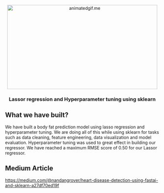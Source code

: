<p align="center">
<img  alt="animatedgif.me" height="275px" width="490px" src="https://i.ytimg.com/vi/pNaCrhxmN1w/maxresdefault.jpg](https://anderfernandez.com/wp-content/uploads/2021/10/Tutorial-Sklearn.jpg">
</p>

<h3 align="center"> Lassor regression and Hyperparameter tuning using sklearn</h3>

## What we have built?
We have built a body fat prediction model using lasso regression and hyperparameter tuning. We are doing all of this while using sklearn for  tasks such as data cleaning, feature engineering, data visualization and model evaluation. Hyperparameter tuning was used to great effect in building our regressor. We have reached a maximum RMSE score of 0.50 for our Lassor regressor.

## Medium Article
https://medium.com/@nandangrover/heart-disease-detection-using-fastai-and-sklearn-a27df70ed19f
